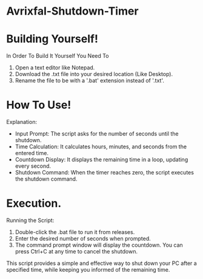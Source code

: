 # Avrixfal-Shutdown-Timer

# Building Yourself!
In Order To Build It Yourself You Need To
   1. Open a text editor like Notepad.
   2. Download the .txt file into your desired location (Like Desktop).
   3. Rename the file to be with a '.bat' extension instead of '.txt'.

# How To Use!
Explanation:

   - Input Prompt: The script asks for the number of seconds until the shutdown.
   - Time Calculation: It calculates hours, minutes, and seconds from the entered time.
   - Countdown Display: It displays the remaining time in a loop, updating every second.
   - Shutdown Command: When the timer reaches zero, the script executes the shutdown command.

# Execution.
Running the Script:

   1. Double-click the .bat file to run it from releases.
   2. Enter the desired number of seconds when prompted.
   3. The command prompt window will display the countdown. You can press Ctrl+C at any time to cancel the shutdown.

This script provides a simple and effective way to shut down your PC after a specified time, while keeping you informed of the remaining time.
